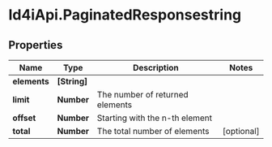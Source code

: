 # Id4iApi.PaginatedResponsestring

## Properties
Name | Type | Description | Notes
------------ | ------------- | ------------- | -------------
**elements** | **[String]** |  | 
**limit** | **Number** | The number of returned elements | 
**offset** | **Number** | Starting with the n-th element | 
**total** | **Number** | The total number of elements | [optional] 


